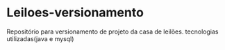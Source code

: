# Leiloes-versionamento
Repositório para versionamento de projeto da casa de leilões.
tecnologias utilizadas(java e mysql)
